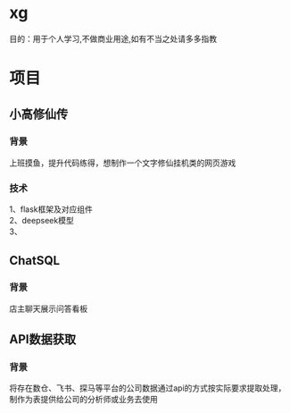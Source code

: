 # xg
目的：用于个人学习,不做商业用途,如有不当之处请多多指教
# 项目
## 小高修仙传
### 背景
上班摸鱼，提升代码练得，想制作一个文字修仙挂机类的网页游戏
### 技术
1、flask框架及对应组件<br>
2、deepseek模型<br>
3、
## ChatSQL 
### 背景
店主聊天展示问答看板
## API数据获取
### 背景
将存在数仓、飞书、探马等平台的公司数据通过api的方式按实际要求提取处理，制作为表提供给公司的分析师或业务去使用